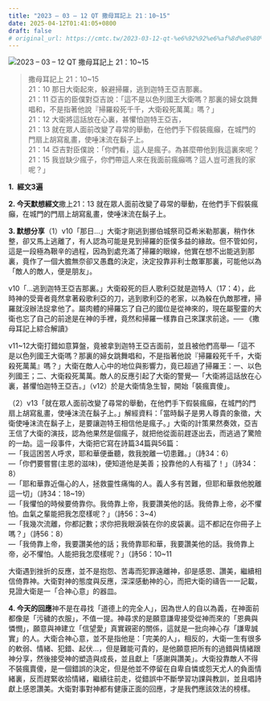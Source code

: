 ```yaml
---
title: "2023 – 03 – 12 QT 撒母耳記上 21：10~15"
date: 2025-04-12T01:41:05+0800
draft: false
# original_url: https://cmtc.tw/2023-03-12-qt-%e6%92%92%e6%af%8d%e8%80%b3%e8%a8%98%e4%b8%8a-21%ef%bc%9a1015
---
```


![2023 – 03 – 12 QT 撒母耳記上 21：10\~15](/images/qt.jpg  "2023 – 03 – 12 QT 撒母耳記上 21：10\~15")

> 撒母耳記上 21：10\~15  
> 21：10 那日大衛起來，躲避掃羅，逃到迦特王亞吉那裏。  
> 21：11 亞吉的臣僕對亞吉說：「這不是以色列國王大衛嗎？那裏的婦女跳舞唱和，不是指著他說『掃羅殺死千千，大衛殺死萬萬』嗎？」  
> 21：12 大衛將這話放在心裏，甚懼怕迦特王亞吉，  
> 21：13 就在眾人面前改變了尋常的舉動，在他們手下假裝瘋癲，在城門的門扇上胡寫亂畫，使唾沫流在鬍子上。  
> 21：14 亞吉對臣僕說：「你們看，這人是瘋子。為甚麼帶他到我這裏來呢？  
> 21：15 我豈缺少瘋子，你們帶這人來在我面前瘋癲嗎？這人豈可進我的家呢？」

**1.  經文3遍**

**2. 今天默想經文**撒上21：13 就在眾人面前改變了尋常的舉動，在他們手下假裝瘋癲，在城門的門扇上胡寫亂畫，使唾沫流在鬍子上。

**3. 默想分享**（1）v10「那日…」大衛才剛逃到挪伯城祭司亞希米勒那裏，稍作休整，卻又馬上逃離了，有人認為可能是見到掃羅的臣僕多益的緣故。但不管如何，這是一段極為鞎辛的過程，因為到處充滿了掃羅的眼線，他實在想不出能逃到那裏，竟作了一個大膽無奈卻又愚蠢的決定，決定投靠非利士敵軍那裏，可能他以為「敵人的敵人，便是朋友」。

v10「…逃到迦特王亞吉那裏。」大衛殺死的巨人歌利亞就是迦特人（17：4），此時神的受膏者竟然拿著殺歌利亞的刀，逃到歌利亞的老家，以為躲在仇敵那裡，掃羅就沒辦法捉拿他了。屬肉體的掃羅忘了自己的國位是從神來的，現在屬聖靈的大衛也忘了自己的前途是在神的手裡，竟然和掃羅一樣靠自己來謀求前途。── 《撒母耳記上綜合解讀》

v11\~12大衛打錯如意算盤，竟被拿到迦特王亞吉面前，並且被他們高舉—「這不是以色列國王大衛嗎？那裏的婦女跳舞唱和，不是指著他說『掃羅殺死千千，大衛殺死萬萬』嗎？」大衛在敵人心中的地位與影響力，竟已超過了掃羅王：一、以色列國王；二、大衛殺死萬萬。敵人的反應引起了大衛的警覺—「大衛將這話放在心裏，甚懼怕迦特王亞吉。」（v12）於是大衛情急生智，開始「裝瘋賣傻」。

（2）v13「就在眾人面前改變了尋常的舉動，在他們手下假裝瘋癲，在城門的門扇上胡寫亂畫，使唾沫流在鬍子上。」解經資料：「當時鬍子是男人尊貴的象徵，大衛使唾沫流在鬍子上，是要讓迦特王相信他是瘋子。」大衛的計策果然奏效，亞吉王信了大衛的演技，認為他果然是個瘋子，就把他從面前趕逐出去，而逃過了驚險的一劫。這一段事件，大衛把它寫在詩篇34篇與56篇：  
—「我這困苦人呼求，耶和華便垂聽，救我脫離一切患難。」（詩34：6）  
—「你們要嘗嘗(主恩的滋味)，便知道他是美善；投靠他的人有福了！」（詩34：8）  
—「耶和華靠近傷心的人，拯救靈性痛悔的人。義人多有苦難，但耶和華救他脫離這一切」（詩34：18\~19）  
—「我懼怕的時候要倚靠你。我倚靠上帝，我要讚美他的話。我倚靠上帝，必不懼怕。血氣之輩能把我怎麼樣呢？」（詩56：3\~4）  
—「我幾次流離，你都記數；求你把我眼淚裝在你的皮袋裏。這不都記在你冊子上嗎？」（詩56：8）  
—「我倚靠上帝，我要讚美他的話；我倚靠耶和華，我要讚美他的話。我倚靠上帝，必不懼怕。人能把我怎麼樣呢？」（詩56：10\~11

大衛遇到挫折的反應，並不是抱怨、苦毒而犯罪遠離神，卻是感恩、讚美，繼續相信倚靠神。大衛對神的態度與反應，深深感動神的心，而把大衛的禱告一一記載，見證大衛是一「合神心意」的器皿。

**4. 今天的回應**神不是在尋找「道德上的完全人」，因為世人的自以為義，在神面前都像是「污穢的衣服」，不值一提。神尋求的是願意謙卑接受從神而來的「恩典與憐憫」，願意與神建立「信望愛」真實親密的關係，這就是一批向神心存「謙卑誠實」的人。大衛合神心意，並不是指他是：「完美的人」，相反的，大衛一生有很多的軟弱、情緒、犯錯、起伏…，但是難能可貴的，是他願意把所有的過錯與情緒跟神分享，然後接受神的塑造與成長，並且獻上「感謝與讚美」。大衛投靠敵人不得不裝瘋賣傻，是一個錯誤的決定，但是他並不停留在自卑自憐或怨天尤人的負面情緒裏，反而趕緊收拾情緒，繼續往前走，從錯誤中不斷學習功課與教訓，並且唱詩獻上感恩讚美。大衛對事對神都有健康正面的回應，才是我們應該效法的榜樣。